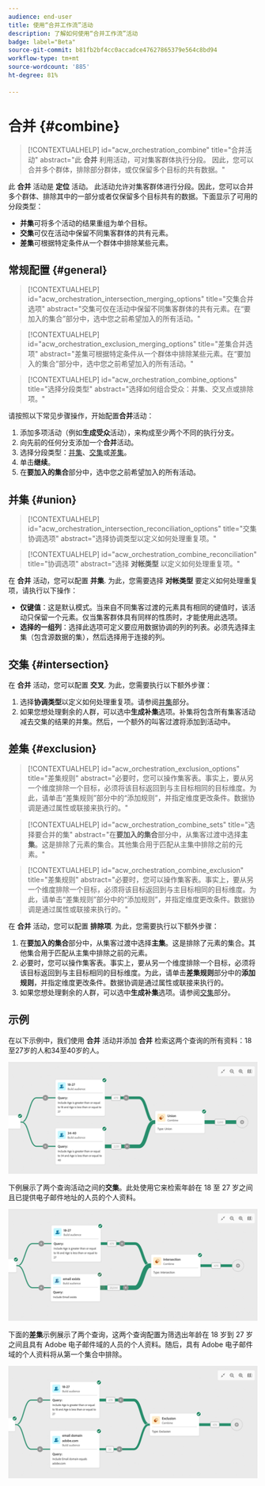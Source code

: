 ```yaml
---
audience: end-user
title: 使用“合并工作流”活动
description: 了解如何使用“合并工作流”活动
badge: label="Beta"
source-git-commit: b81fb2bf4cc0accadce47627865379e564c8bd94
workflow-type: tm+mt
source-wordcount: '885'
ht-degree: 81%

---
```



# 合并 {#combine}

>[!CONTEXTUALHELP]
>id="acw_orchestration_combine"
>title="合并活动"
>abstract="此 **合并** 利用活动，可对集客群体执行分段。 因此，您可以合并多个群体，排除部分群体，或仅保留多个目标的共有数据。"


此 **合并** 活动是 **定位** 活动。 此活动允许对集客群体进行分段。因此，您可以合并多个群体、排除其中的一部分或者仅保留多个目标共有的数据。下面显示了可用的分段类型：

<!--
The **Combine** activity can be placed after any other activity, but not at the beginning of the workflow. Any activity can be placed after the **Combine**.
-->

* **并集**&#x200B;可将多个活动的结果重组为单个目标。
* **交集**&#x200B;可仅在活动中保留不同集客群体的共有元素。
* **差集**&#x200B;可根据特定条件从一个群体中排除某些元素。

## 常规配置 {#general}

>[!CONTEXTUALHELP]
>id="acw_orchestration_intersection_merging_options"
>title="交集合并选项"
>abstract="交集可仅在活动中保留不同集客群体的共有元素。在“要加入的集合”部分中，选中您之前希望加入的所有活动。"

>[!CONTEXTUALHELP]
>id="acw_orchestration_exclusion_merging_options"
>title="差集合并选项"
>abstract="差集可根据特定条件从一个群体中排除某些元素。在“要加入的集合”部分中，选中您之前希望加入的所有活动。"

>[!CONTEXTUALHELP]
>id="acw_orchestration_combine_options"
>title="选择分段类型"
>abstract="选择如何组合受众：并集、交叉点或排除项。"

请按照以下常见步骤操作，开始配置&#x200B;**合并**&#x200B;活动：

1. 添加多项活动（例如&#x200B;**生成受众**&#x200B;活动），来构成至少两个不同的执行分支。
1. 向先前的任何分支添加一个&#x200B;**合并**&#x200B;活动。
1. 选择分段类型：[并集](#union)、[交集](#intersection)或[差集](#exclusion)。
1. 单击&#x200B;**继续**。
1. 在&#x200B;**要加入的集合**&#x200B;部分中，选中您之前希望加入的所有活动。

## 并集 {#union}

>[!CONTEXTUALHELP]
>id="acw_orchestration_intersection_reconciliation_options"
>title="交集协调选项"
>abstract="选择协调类型以定义如何处理重复项。"

>[!CONTEXTUALHELP]
>id="acw_orchestration_combine_reconciliation"
>title="协调选项"
>abstract="选择 **对帐类型** 以定义如何处理重复项。"

在 **合并** 活动，您可以配置 **并集**. 为此，您需要选择 **对帐类型** 要定义如何处理重复项，请执行以下操作：

* **仅键值**：这是默认模式。当来自不同集客过渡的元素具有相同的键值时，该活动只保留一个元素。仅当集客群体具有同样的性质时，才能使用此选项。
* **选择的一组列**：选择此选项可定义要应用数据协调的列的列表。必须先选择主集（包含源数据的集），然后选择用于连接的列。

## 交集 {#intersection}

在 **合并** 活动，您可以配置 **交叉**. 为此，您需要执行以下额外步骤：

1. 选择&#x200B;**协调类型**&#x200B;以定义如何处理重复项。请参阅[并集](#union)部分。
1. 如果您想处理剩余的人群，可以选中&#x200B;**生成补集**&#x200B;选项。补集将包含所有集客活动减去交集的结果的并集。然后，一个额外的叫客过渡将添加到活动中。

## 差集 {#exclusion}

>[!CONTEXTUALHELP]
>id="acw_orchestration_exclusion_options"
>title="差集规则"
>abstract="必要时，您可以操作集客表。事实上，要从另一个维度排除一个目标，必须将该目标返回到与主目标相同的目标维度。为此，请单击“差集规则”部分中的“添加规则”，并指定维度更改条件。数据协调是通过属性或联接来执行的。"

>[!CONTEXTUALHELP]
>id="acw_orchestration_combine_sets"
>title="选择要合并的集"
>abstract="在&#x200B;**要加入的集合**&#x200B;部分中，从集客过渡中选择&#x200B;**主集**。这是排除了元素的集合。其他集合用于匹配从主集中排除之前的元素。"

>[!CONTEXTUALHELP]
>id="acw_orchestration_combine_exclusion"
>title="差集规则"
>abstract="必要时，您可以操作集客表。事实上，要从另一个维度排除一个目标，必须将该目标返回到与主目标相同的目标维度。为此，请单击“差集规则”部分中的“添加规则”，并指定维度更改条件。数据协调是通过属性或联接来执行的。"



在 **合并** 活动，您可以配置 **排除项**. 为此，您需要执行以下额外步骤：

1. 在&#x200B;**要加入的集合**&#x200B;部分中，从集客过渡中选择&#x200B;**主集**。这是排除了元素的集合。其他集合用于匹配从主集中排除之前的元素。
1. 必要时，您可以操作集客表。事实上，要从另一个维度排除一个目标，必须将该目标返回到与主目标相同的目标维度。为此，请单击&#x200B;**差集规则**&#x200B;部分中的&#x200B;**添加规则**，并指定维度更改条件。数据协调是通过属性或联接来执行的。
1. 如果您想处理剩余的人群，可以选中&#x200B;**生成补集**&#x200B;选项。请参阅[交集](#intersection)部分。

## 示例

在以下示例中，我们使用 **合并** 活动并添加 **合并** 检索这两个查询的所有资料：18至27岁的人和34至40岁的人。

![](../assets/workflow-union-example.png)

下例展示了两个查询活动之间的&#x200B;**交集**。此处使用它来检索年龄在 18 至 27 岁之间且已提供电子邮件地址的人员的个人资料。

![](../assets/workflow-intersection-example.png)

下面的&#x200B;**差集**&#x200B;示例展示了两个查询，这两个查询配置为筛选出年龄在 18 岁到 27 岁之间且具有 Adobe 电子邮件域的人员的个人资料。随后，具有 Adobe 电子邮件域的个人资料将从第一个集合中排除。

![](../assets/workflow-exclusion-example.png)



